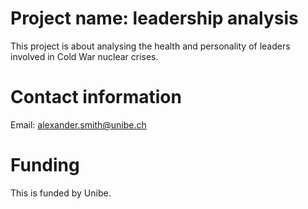# Project name: leadership analysis 
This project is about analysing the health and personality of leaders involved in Cold War nuclear crises.
# Contact information
Email: alexander.smith@unibe.ch 
# Funding
This is funded by Unibe.
